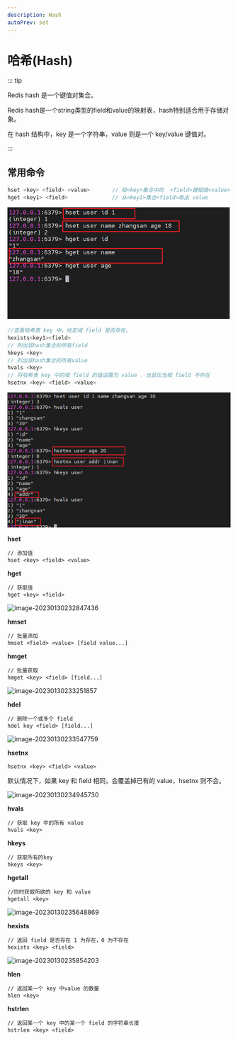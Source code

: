 ```yaml
---
description: Hash
autoPrev: set
---
```


# 哈希(Hash)

::: tip

Redis hash 是一个键值对集合。

Redis hash是一个string类型的field和value的映射表，hash特别适合用于存储对象。

在 hash 结构中，key 是一个字符串，value 则是一个 key/value 键值对。

:::

## 常用命令

```java
hset <key> <field> <value>       // 给<key>集合中的  <field>键赋值<value>，也可以批量设置
hget <key1> <field>              // 从<key1>集合<field>取出 value
```
![hash](/blogImg/redis/20210528153609.png)
```java
//查看哈希表 key 中，给定域 field 是否存在。
hexists<key1><field>    
// 列出该hash集合的所有field
hkeys <key>
// 列出该hash集合的所有value
hvals <key>
// 将哈希表 key 中的域 field 的值设置为 value ，当且仅当域 field 不存在
hsetnx <key> <field> <value>
```
![hash](/blogImg/redis/20210528163037.png)


**hset**

```text
// 添加值
hset <key> <field> <value>
```

**hget**

```text
// 获取值
hget <key> <field>
```
![image-20230130232847436](https://img.zxqs.top/image-20230130232847436.png)

**hmset**

```text
// 批量添加
hmset <field> <value> [field value...]
```

**hmget**

```text
// 批量获取
hmget <key> <field> [field...]
```

![image-20230130233251857](https://img.zxqs.top/image-20230130233251857.png)

**hdel**

```text
// 删除一个或多个 field
hdel key <field> [field...]
```

![image-20230130233547759](https://img.zxqs.top/image-20230130233547759.png)

**hsetnx**

```text
hsetnx <key> <field> <value>
```

默认情况下，如果 key 和 field 相同，会覆盖掉已有的 value，hsetnx 则不会。

![image-20230130234945730](https://img.zxqs.top/image-20230130234945730.png)


**hvals**

```text
// 获取 key 中的所有 value
hvals <key>
```

**hkeys**

```text
// 获取所有的key
hkeys <key>
```

**hgetall**

```text
//同时获取所欲的 key 和 value
hgetall <key>
```

![image-20230130235648869](https://img.zxqs.top/image-20230130235648869.png)

**hexists**

```text
// 返回 field 是否存在 1 为存在，0 为不存在
hexists <key> <field>
```
![image-20230130235854203](https://img.zxqs.top/image-20230130235854203.png)

**hlen**

```text
// 返回某一个 key 中value 的数量
hlen <key>
```

**hstrlen**

```text
// 返回某一个 key 中的某一个 field 的字符串长度
hstrlen <key> <field>
```











